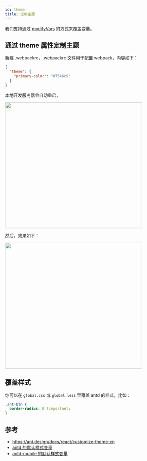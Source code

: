 ```yaml
---
id: theme
title: 定制主题
---
```


我们支持通过 [modifyVars](http://lesscss.org/usage/#using-less-in-the-browser-modify-variables) 的方式来覆盖变量。

## 通过 theme 属性定制主题

新建 .webpackrc，.webpackrc 文件用于配置 webpack，内容如下：

```json
{
  "theme": {
    "primary-color": "#7546c9"
  }
}
```

本地开发服务器会自动重启，

<img src="https://gw.alipayobjects.com/zos/rmsportal/YMdGEpszmHZcUfcYBRWO.png" width="450" height="414" style="margin-left:0;" />

然后，效果如下：

<img src="https://gw.alipayobjects.com/zos/rmsportal/qGncpVZOUmhbcxbvihRW.png" width="450" height="414" style="margin-left:0;" />

## 覆盖样式

你可以在 `global.css` 或 `global.less` 里覆盖 antd 的样式，比如：

```css
.ant-btn {
  border-radius: 0 !important;
}
```

## 参考

* https://ant.design/docs/react/customize-theme-cn
* [antd 的默认样式变量](https://github.com/ant-design/ant-design/blob/master/components/style/themes/default.less)
* [antd-mobile 的默认样式变量](https://github.com/ant-design/ant-design-mobile/blob/master/components/style/themes/default.less)

